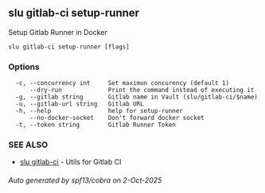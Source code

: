 ## slu gitlab-ci setup-runner

Setup Gitlab Runner in Docker

```
slu gitlab-ci setup-runner [flags]
```

### Options

```
  -c, --concurrency int     Set maximun concurency (default 1)
      --dry-run             Print the command instead of executing it
  -g, --gitlab string       Gitlab name in Vault (slu/gitlab-ci/$name)
  -u, --gitlab-url string   Gitlab URL
  -h, --help                help for setup-runner
      --no-docker-socket    Don't forward docker socket
  -t, --token string        Gitlab Runner Token
```

### SEE ALSO

* [slu gitlab-ci](slu_gitlab-ci.md)	 - Utils for Gitlab CI

###### Auto generated by spf13/cobra on 2-Oct-2025
